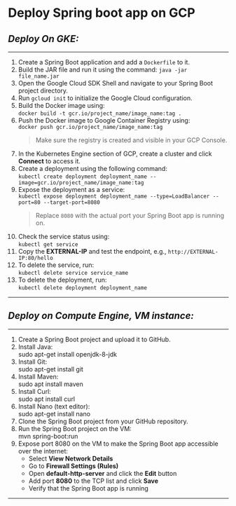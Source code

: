 # Deploy Spring boot app on GCP
## **_Deploy On GKE:_**
---

1. Create a Spring Boot application and add a `Dockerfile` to it.  
2. Build the JAR file and run it using the command: `java -jar file_name.jar`  
3. Open the Google Cloud SDK Shell and navigate to your Spring Boot project directory.  
4. Run `gcloud init` to initialize the Google Cloud configuration.  
5. Build the Docker image using:  
   `docker build -t gcr.io/project_name/image_name:tag .`  
6. Push the Docker image to Google Container Registry using:  
   `docker push gcr.io/project_name/image_name:tag`  
   > Make sure the registry is created and visible in your GCP Console.  
7. In the Kubernetes Engine section of GCP, create a cluster and click **Connect** to access it.  
8. Create a deployment using the following command:  
   `kubectl create deployment deployment_name --image=gcr.io/project_name/image_name:tag`  
9. Expose the deployment as a service:  
   `kubectl expose deployment deployment_name --type=LoadBalancer --port=80 --target-port=8080`  
   > Replace `8080` with the actual port your Spring Boot app is running on.  
10. Check the service status using:  
    `kubectl get service`  
11. Copy the **EXTERNAL-IP** and test the endpoint, e.g., `http://EXTERNAL-IP:80/hello`  
12. To delete the service, run:  
    `kubectl delete service service_name`  
13. To delete the deployment, run:  
    `kubectl delete deployment deployment_name`

---

## **_Deploy on Compute Engine, VM instance:_** 
---
1. Create a Spring Boot project and upload it to GitHub.  
2. Install Java:  
   sudo apt-get install openjdk-8-jdk  
3. Install Git:  
   sudo apt-get install git  
4. Install Maven:  
   sudo apt install maven  
5. Install Curl:  
   sudo apt install curl  
6. Install Nano (text editor):   
   sudo apt-get install nano  
7. Clone the Spring Boot project from your GitHub repository.  
8. Run the Spring Boot project on the VM:  
   mvn spring-boot:run  
9. Expose port 8080 on the VM to make the Spring Boot app accessible over the internet:  
   - Select **View Network Details**  
   - Go to **Firewall Settings (Rules)**  
   - Open **default-http-server** and click the **Edit** button  
   - Add port **8080** to the TCP list and click **Save**  
   - Verify that the Spring Boot app is running  

---



